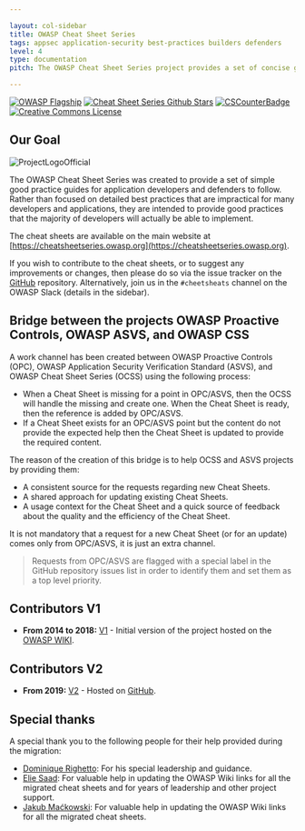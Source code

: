 ```yaml
---

layout: col-sidebar
title: OWASP Cheat Sheet Series
tags: appsec application-security best-practices builders defenders
level: 4
type: documentation
pitch: The OWASP Cheat Sheet Series project provides a set of concise good practice guides for application developers and defenders to follow.

---
```


[![OWASP Flagship](https://img.shields.io/badge/owasp-flagship%20project-48A646.svg)](https://www.owasp.org/index.php/OWASP_Project_Inventory#tab=Flagship_Projects)
[![Cheat Sheet Series Github Stars](https://img.shields.io/github/stars/OWASP/CheatSheetSeries?label=Cheat%20Sheet%20Series&style=social)](https://github.com/OWASP/CheatSheetSeries/)
[![CSCounterBadge](https://img.shields.io/badge/cheat_sheets_available-91-orange.svg)](https://github.com/OWASP/CheatSheetSeries/tree/master/cheatsheets)
[![Creative Commons License](https://img.shields.io/github/license/OWASP/CheatSheetSeries)](https://creativecommons.org/licenses/by-sa/4.0/ "CC BY-SA 4.0")

## Our Goal

![ProjectLogoOfficial](assets/Preface_Cheatsheet_Logo.png)

The OWASP Cheat Sheet Series was created to provide a set of simple good practice guides for application developers and defenders to follow. Rather than focused on detailed best practices that are impractical for many developers and applications, they are intended to provide good practices that the majority of developers will actually be able to implement.

The cheat sheets are available on the main website at [https://cheatsheetseries.owasp.org](https://cheatsheetseries.owasp.org).

If you wish to contribute to the cheat sheets, or to suggest any improvements or changes, then please do so via the issue tracker on the [GitHub](https://github.com/OWASP/CheatSheetSeries) repository. Alternatively, join us in the `#cheetsheats` channel on the OWASP Slack (details in the sidebar).

## Bridge between the projects OWASP Proactive Controls, OWASP ASVS, and OWASP CSS

A work channel has been created between OWASP Proactive Controls (OPC), OWASP Application Security Verification Standard (ASVS), and OWASP Cheat Sheet Series (OCSS) using the following process:

- When a Cheat Sheet is missing for a point in OPC/ASVS, then the OCSS will handle the missing and create one. When the Cheat Sheet is ready, then the reference is added by OPC/ASVS.
- If a Cheat Sheet exists for an OPC/ASVS point but the content do not provide the expected help then the Cheat Sheet is updated to provide the required content.

The reason of the creation of this bridge is to help OCSS and ASVS projects by providing them:

- A consistent source for the requests regarding new Cheat Sheets.
- A shared approach for updating existing Cheat Sheets.
- A usage context for the Cheat Sheet and a quick source of feedback about the quality and the efficiency of the Cheat Sheet.

It is not mandatory that a request for a new Cheat Sheet (or for an update) comes only from OPC/ASVS, it is just an extra channel.

> Requests from OPC/ASVS are flagged with a special label in the GitHub repository issues list in order to identify them and set them as a top level priority.

## Contributors V1

- **From 2014 to 2018:** [V1](CONTRIBUTOR-V1.md) - Initial version of the project hosted on the [OWASP WIKI](https://wiki.owasp.org).

## Contributors V2

- **From 2019:** [V2](https://github.com/OWASP/CheatSheetSeries/graphs/contributors) - Hosted on [GitHub](https://github.com/OWASP/CheatSheetSeries).

## Special thanks

A special thank you to the following people for their help provided during the migration:

- [Dominique Righetto](https://github.com/righettod): For his special leadership and guidance.
- [Elie Saad](https://github.com/ThunderSon): For valuable help in updating the OWASP Wiki links for all the migrated cheat sheets and for years of leadership and other project support.
- [Jakub Maćkowski](https://github.com/mackowski): For valuable help in updating the OWASP Wiki links for all the migrated cheat sheets.
